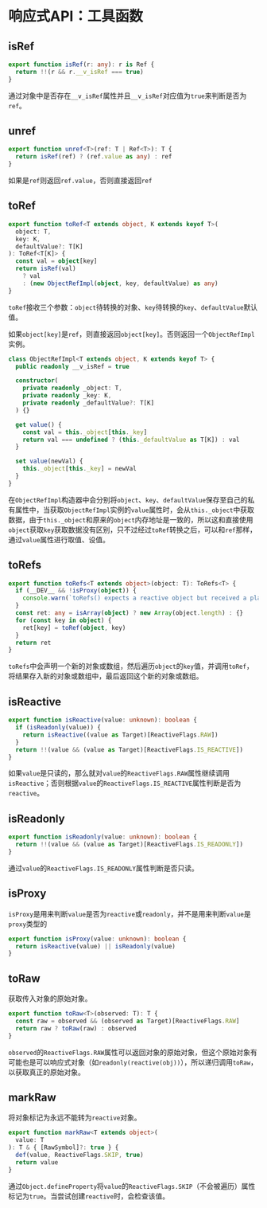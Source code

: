 # 响应式API：工具函数

## isRef

```ts
export function isRef(r: any): r is Ref {
  return !!(r && r.__v_isRef === true)
}
```

通过对象中是否存在`__v_isRef`属性并且`__v_isRef`对应值为`true`来判断是否为`ref`。

## unref

```ts
export function unref<T>(ref: T | Ref<T>): T {
  return isRef(ref) ? (ref.value as any) : ref
}
```

如果是`ref`则返回`ref.value`，否则直接返回`ref`

## toRef

```ts
export function toRef<T extends object, K extends keyof T>(
  object: T,
  key: K,
  defaultValue?: T[K]
): ToRef<T[K]> {
  const val = object[key]
  return isRef(val)
    ? val
    : (new ObjectRefImpl(object, key, defaultValue) as any)
}
```

`toRef`接收三个参数：`object`待转换的对象、`key`待转换的`key`、`defaultValue`默认值。

如果`object[key]`是`ref`，则直接返回`object[key]`。否则返回一个`ObjectRefImpl`实例。

```ts
class ObjectRefImpl<T extends object, K extends keyof T> {
  public readonly __v_isRef = true

  constructor(
    private readonly _object: T,
    private readonly _key: K,
    private readonly _defaultValue?: T[K]
  ) {}

  get value() {
    const val = this._object[this._key]
    return val === undefined ? (this._defaultValue as T[K]) : val
  }

  set value(newVal) {
    this._object[this._key] = newVal
  }
}
```

在`ObjectRefImpl`构造器中会分别将`object`、`key`、`defaultValue`保存至自己的私有属性中，当获取`ObjectRefImpl`实例的`value`属性时，会从`this._object`中获取数据，由于`this._object`和原来的`object`内存地址是一致的，所以这和直接使用`object`获取`key`获取数据没有区别，只不过经过`toRef`转换之后，可以和`ref`那样，通过`value`属性进行取值、设值。

## toRefs

```ts
export function toRefs<T extends object>(object: T): ToRefs<T> {
  if (__DEV__ && !isProxy(object)) {
    console.warn(`toRefs() expects a reactive object but received a plain one.`)
  }
  const ret: any = isArray(object) ? new Array(object.length) : {}
  for (const key in object) {
    ret[key] = toRef(object, key)
  }
  return ret
}
```

`toRefs`中会声明一个新的对象或数组，然后遍历`object`的`key`值，并调用`toRef`，将结果存入新的对象或数组中，最后返回这个新的对象或数组。

## isReactive

```ts
export function isReactive(value: unknown): boolean {
  if (isReadonly(value)) {
    return isReactive((value as Target)[ReactiveFlags.RAW])
  }
  return !!(value && (value as Target)[ReactiveFlags.IS_REACTIVE])
}
```

如果`value`是只读的，那么就对`value`的`ReactiveFlags.RAW`属性继续调用`isReactive`；否则根据`value`的`ReactiveFlags.IS_REACTIVE`属性判断是否为`reactive`。

## isReadonly

```ts
export function isReadonly(value: unknown): boolean {
  return !!(value && (value as Target)[ReactiveFlags.IS_READONLY])
}
```

通过`value`的`ReactiveFlags.IS_READONLY`属性判断是否只读。

## isProxy

`isProxy`是用来判断`value`是否为`reactive`或`readonly`，并不是用来判断`value`是`proxy`类型的

```ts
export function isProxy(value: unknown): boolean {
  return isReactive(value) || isReadonly(value)
}
```

## toRaw

获取传入对象的原始对象。
```ts
export function toRaw<T>(observed: T): T {
  const raw = observed && (observed as Target)[ReactiveFlags.RAW]
  return raw ? toRaw(raw) : observed
}
```

`observed`的`ReactiveFlags.RAW`属性可以返回对象的原始对象，但这个原始对象有可能也是可以响应式对象（如`readonly(reactive(obj))`），所以递归调用`toRaw`，以获取真正的原始对象。

## markRaw

将对象标记为永远不能转为`reactive`对象。
```ts
export function markRaw<T extends object>(
  value: T
): T & { [RawSymbol]?: true } {
  def(value, ReactiveFlags.SKIP, true)
  return value
}
```

通过`Object.defineProperty`将`value`的`ReactiveFlags.SKIP`（不会被遍历）属性标记为`true`。当尝试创建`reactive`时，会检查该值。



